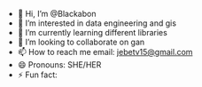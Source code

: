 - 👋 Hi, I’m @Blackabon
- 👀 I’m interested in data engineering and gis
- 🌱 I’m currently learning different libraries
- 💞️ I’m looking to collaborate on gan
- 📫 How to reach me email: jebetv15@gmail.com
- 😄 Pronouns: SHE/HER
- ⚡ Fun fact:

<!---
Blackabon/Blackabon is a ✨ special ✨ repository because its `README.md` (this file) appears on your GitHub profile.
You can click the Preview link to take a look at your changes.
--->

